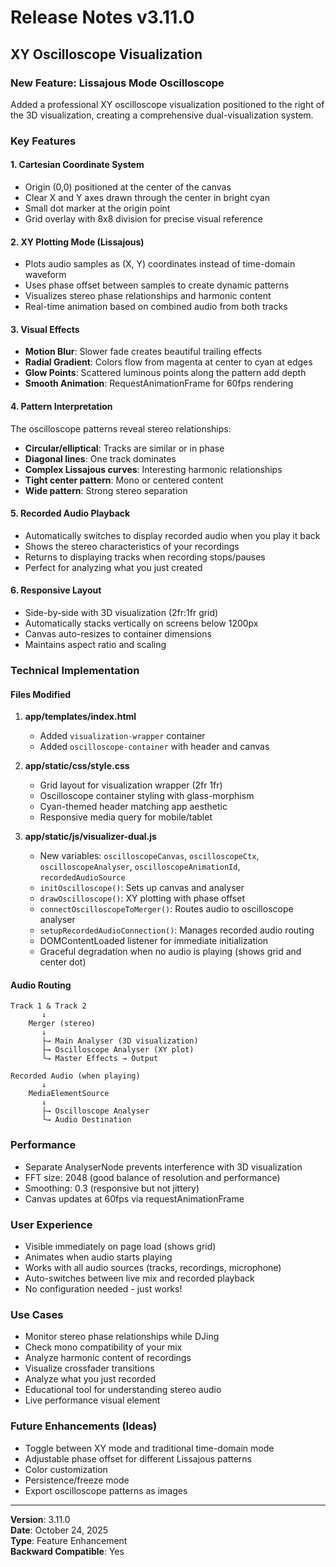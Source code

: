 # Release Notes v3.11.0

## XY Oscilloscope Visualization

### New Feature: Lissajous Mode Oscilloscope

Added a professional XY oscilloscope visualization positioned to the right of the 3D visualization, creating a comprehensive dual-visualization system.

### Key Features

#### 1. **Cartesian Coordinate System**
- Origin (0,0) positioned at the center of the canvas
- Clear X and Y axes drawn through the center in bright cyan
- Small dot marker at the origin point
- Grid overlay with 8x8 division for precise visual reference

#### 2. **XY Plotting Mode (Lissajous)**
- Plots audio samples as (X, Y) coordinates instead of time-domain waveform
- Uses phase offset between samples to create dynamic patterns
- Visualizes stereo phase relationships and harmonic content
- Real-time animation based on combined audio from both tracks

#### 3. **Visual Effects**
- **Motion Blur**: Slower fade creates beautiful trailing effects
- **Radial Gradient**: Colors flow from magenta at center to cyan at edges
- **Glow Points**: Scattered luminous points along the pattern add depth
- **Smooth Animation**: RequestAnimationFrame for 60fps rendering

#### 4. **Pattern Interpretation**
The oscilloscope patterns reveal stereo relationships:
- **Circular/elliptical**: Tracks are similar or in phase
- **Diagonal lines**: One track dominates
- **Complex Lissajous curves**: Interesting harmonic relationships
- **Tight center pattern**: Mono or centered content
- **Wide pattern**: Strong stereo separation

#### 5. **Recorded Audio Playback**
- Automatically switches to display recorded audio when you play it back
- Shows the stereo characteristics of your recordings
- Returns to displaying tracks when recording stops/pauses
- Perfect for analyzing what you just created

#### 6. **Responsive Layout**
- Side-by-side with 3D visualization (2fr:1fr grid)
- Automatically stacks vertically on screens below 1200px
- Canvas auto-resizes to container dimensions
- Maintains aspect ratio and scaling

### Technical Implementation

#### Files Modified
1. **app/templates/index.html**
   - Added `visualization-wrapper` container
   - Added `oscilloscope-container` with header and canvas

2. **app/static/css/style.css**
   - Grid layout for visualization wrapper (2fr 1fr)
   - Oscilloscope container styling with glass-morphism
   - Cyan-themed header matching app aesthetic
   - Responsive media query for mobile/tablet

3. **app/static/js/visualizer-dual.js**
   - New variables: `oscilloscopeCanvas`, `oscilloscopeCtx`, `oscilloscopeAnalyser`, `oscilloscopeAnimationId`, `recordedAudioSource`
   - `initOscilloscope()`: Sets up canvas and analyser
   - `drawOscilloscope()`: XY plotting with phase offset
   - `connectOscilloscopeToMerger()`: Routes audio to oscilloscope analyser
   - `setupRecordedAudioConnection()`: Manages recorded audio routing
   - DOMContentLoaded listener for immediate initialization
   - Graceful degradation when no audio is playing (shows grid and center dot)

#### Audio Routing
```
Track 1 & Track 2
       ↓
    Merger (stereo)
       ↓
       ├→ Main Analyser (3D visualization)
       ├→ Oscilloscope Analyser (XY plot)
       └→ Master Effects → Output

Recorded Audio (when playing)
       ↓
    MediaElementSource
       ↓
       ├→ Oscilloscope Analyser
       └→ Audio Destination
```

### Performance
- Separate AnalyserNode prevents interference with 3D visualization
- FFT size: 2048 (good balance of resolution and performance)
- Smoothing: 0.3 (responsive but not jittery)
- Canvas updates at 60fps via requestAnimationFrame

### User Experience
- Visible immediately on page load (shows grid)
- Animates when audio starts playing
- Works with all audio sources (tracks, recordings, microphone)
- Auto-switches between live mix and recorded playback
- No configuration needed - just works!

### Use Cases
- Monitor stereo phase relationships while DJing
- Check mono compatibility of your mix
- Analyze harmonic content of recordings
- Visualize crossfader transitions
- Analyze what you just recorded
- Educational tool for understanding stereo audio
- Live performance visual element

### Future Enhancements (Ideas)
- Toggle between XY mode and traditional time-domain mode
- Adjustable phase offset for different Lissajous patterns
- Color customization
- Persistence/freeze mode
- Export oscilloscope patterns as images

---

**Version**: 3.11.0  
**Date**: October 24, 2025  
**Type**: Feature Enhancement  
**Backward Compatible**: Yes